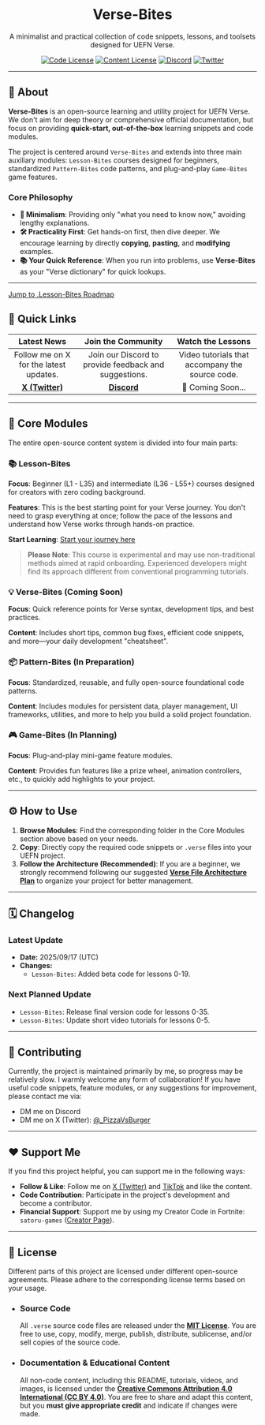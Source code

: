 <h1 align="center">Verse-Bites</h1>

<p align="center">
  A minimalist and practical collection of code snippets, lessons, and toolsets designed for UEFN Verse.
</p>

<p align="center">
  <a href="https://github.com/UnrealRider/Verse-Bites/blob/main/LICENSE"><img src="https://img.shields.io/badge/Code License-MIT-blue.svg" alt="Code License"></a>
  <a href="https://github.com/UnrealRider/Verse-Bites/tree/main?tab=License-2-ov-file"><img src="https://img.shields.io/badge/Content License-CC BY 4.0-lightgrey.svg" alt="Content License"></a>
  <a href="http://discord.gg/AhU7WkUdUD"><img src="https://img.shields.io/discord/YOUR_SERVER_ID?logo=discord&label=Discord" alt="Discord"></a>
  <a href="https://x.com/_PizzaVsBurger"><img src="https://img.shields.io/twitter/follow/_PizzaVsBurger?style=social" alt="Twitter"></a>
</p>

-----

## 📖 About

**Verse-Bites** is an open-source learning and utility project for UEFN Verse. We don't aim for deep theory or comprehensive official documentation, but focus on providing **quick-start, out-of-the-box** learning snippets and code modules.

The project is centered around `Verse-Bites` and extends into three main auxiliary modules: `Lesson-Bites` courses designed for beginners, standardized `Pattern-Bites` code patterns, and plug-and-play `Game-Bites` game features.

### Core Philosophy

  - **🎯 Minimalism**: Providing only "what you need to know now," avoiding lengthy explanations.
  - **🛠️ Practicality First**: Get hands-on first, then dive deeper. We encourage learning by directly **copying**, **pasting**, and **modifying** examples.
  - **📚 Your Quick Reference**: When you run into problems, use **Verse-Bites** as your "Verse dictionary" for quick lookups.

-----
[Jump to .Lesson-Bites Roadmap](https://github.com/UnrealRider/Verse-Bites/blob/main/Lesson-Bites/Lesson-Bites%20Roadmap.md)

## 🚀 Quick Links

| Latest News | Join the Community | Watch the Lessons |
| :---: | :---: | :---: |
| Follow me on X for the latest updates. | Join our Discord to provide feedback and suggestions. | Video tutorials that accompany the source code. |
| [**X (Twitter)**](https://x.com/_PizzaVsBurger) | [**Discord**](http://discord.gg/AhU7WkUdUD) | 🎥 Coming Soon... |

-----

## 🧩 Core Modules

The entire open-source content system is divided into four main parts:

### 📚 Lesson-Bites

**Focus**: Beginner (L1 - L35) and intermediate (L36 - L55+) courses designed for creators with zero coding background.

**Features**: This is the best starting point for your Verse journey. You don't need to grasp everything at once; follow the pace of the lessons and understand how Verse works through hands-on practice.

**Start Learning**: [Start your journey here](https://github.com/UnrealRider/Verse-Bites/blob/main/Lesson-Bites/README.md)

> **Please Note**: This course is experimental and may use non-traditional methods aimed at rapid onboarding. Experienced developers might find its approach different from conventional programming tutorials.

### 💡 Verse-Bites (Coming Soon)

**Focus**: Quick reference points for Verse syntax, development tips, and best practices.

**Content**: Includes short tips, common bug fixes, efficient code snippets, and more—your daily development "cheatsheet".

### 📦 Pattern-Bites (In Preparation)

**Focus**: Standardized, reusable, and fully open-source foundational code patterns.

**Content**: Includes modules for persistent data, player management, UI frameworks, utilities, and more to help you build a solid project foundation.

### 🎮 Game-Bites (In Planning)

**Focus**: Plug-and-play mini-game feature modules.

**Content**: Provides fun features like a prize wheel, animation controllers, etc., to quickly add highlights to your project.

-----

## ⚙️ How to Use

1.  **Browse Modules**: Find the corresponding folder in the Core Modules section above based on your needs.
2.  **Copy**: Directly copy the required code snippets or `.verse` files into your UEFN project.
3.  **Follow the Architecture (Recommended)**: If you are a beginner, we strongly recommend following our suggested [**Verse File Architecture Plan**](https://github.com/UnrealRider/Verse-Bites/blob/main/YOUR_ARCHITECTURE_GUIDE.md) to organize your project for better management.

-----

## 🗓️ Changelog

### Latest Update

  * **Date:** 2025/09/17 (UTC)
  * **Changes:**
      * `Lesson-Bites`: Added beta code for lessons 0-19.

### Next Planned Update

  * `Lesson-Bites`: Release final version code for lessons 0-35.
  * `Lesson-Bites`: Update short video tutorials for lessons 0-5.

-----

## 🤝 Contributing

Currently, the project is maintained primarily by me, so progress may be relatively slow.
I warmly welcome any form of collaboration\! If you have useful code snippets, feature modules, or any suggestions for improvement, please contact me via:

  - DM me on Discord
  - DM me on X (Twitter): [@\_PizzaVsBurger](https://x.com/_PizzaVsBurger)

-----

## ❤️ Support Me

If you find this project helpful, you can support me in the following ways:

  - **Follow & Like**: Follow me on [X (Twitter)](https://x.com/_PizzaVsBurger) and [TikTok](https://www.tiktok.com/@_pizza.vs.burger) and like the content.
  - **Code Contribution**: Participate in the project's development and become a contributor.
  - **Financial Support**: Support me by using my Creator Code in Fortnite: `satoru-games` ([Creator Page](https://www.fortnite.com/@satoru-games?lang=en-US)).

-----

## 📜 License

Different parts of this project are licensed under different open-source agreements. Please adhere to the corresponding license terms based on your usage.

  * ### Source Code

    All `.verse` source code files are released under the [**MIT License**](https://github.com/UnrealRider/Verse-Bites/blob/main/LICENSE).
    You are free to use, copy, modify, merge, publish, distribute, sublicense, and/or sell copies of the source code.

  * ### Documentation & Educational Content

    All non-code content, including this README, tutorials, videos, and images, is licensed under the [**Creative Commons Attribution 4.0 International (CC BY 4.0)**](https://github.com/UnrealRider/Verse-Bites/tree/main?tab=License-2-ov-file).
    You are free to share and adapt this content, but you **must give appropriate credit** and indicate if changes were made.
